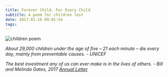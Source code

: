 ```yaml
---
title: Forever Child, For Every Child
subtitle: A poem for children lost
date: 2017-01-16 09:01:54
tags:
---
```

![children poem](/img/2017-01-16-children-poem.jpg)

<cite>About 29,000 children under the age of five –  21 each minute – die every day, mainly from preventable causes. - UNICEF </cite>

<cite>The best investment any of us can ever make is in the lives of others. - Bill and Melinda Gates, 2017 [Annual Letter](https://www.gatesnotes.com/2017-Annual-Letter?WT.mc_id=02_14_2017_00_AL2017_GL-GN_&WT.tsrc=GLGN)</cite>